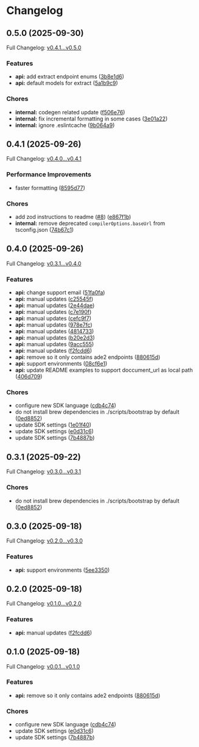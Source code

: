 # Changelog

## 0.5.0 (2025-09-30)

Full Changelog: [v0.4.1...v0.5.0](https://github.com/landing-ai/ade-typescript/compare/v0.4.1...v0.5.0)

### Features

* **api:** add extract endpoint enums ([3b8e1d6](https://github.com/landing-ai/ade-typescript/commit/3b8e1d6cfd15044c7eebeb00e055ffebc284eae8))
* **api:** default models for extract ([5a1b9c9](https://github.com/landing-ai/ade-typescript/commit/5a1b9c99418aec8f12f28a78f2c0e112ae487b33))


### Chores

* **internal:** codegen related update ([f506e76](https://github.com/landing-ai/ade-typescript/commit/f506e76ac5489da443a7edd0f0678701171f4047))
* **internal:** fix incremental formatting in some cases ([3e01a22](https://github.com/landing-ai/ade-typescript/commit/3e01a2298b17634d2c696c733bd2d6ac83ba449c))
* **internal:** ignore .eslintcache ([9b064a9](https://github.com/landing-ai/ade-typescript/commit/9b064a9b00a3079aeb1e6a5771746902427b44d4))

## 0.4.1 (2025-09-26)

Full Changelog: [v0.4.0...v0.4.1](https://github.com/landing-ai/ade-typescript/compare/v0.4.0...v0.4.1)

### Performance Improvements

* faster formatting ([8595d77](https://github.com/landing-ai/ade-typescript/commit/8595d77a9c81ebd70f49bca86a013979965abc7f))


### Chores

* add zod instructions to readme ([#8](https://github.com/landing-ai/ade-typescript/issues/8)) ([e867f1b](https://github.com/landing-ai/ade-typescript/commit/e867f1b18f45d3fcfd70faff703b5f93f84cf470))
* **internal:** remove deprecated `compilerOptions.baseUrl` from tsconfig.json ([74b67c1](https://github.com/landing-ai/ade-typescript/commit/74b67c1606b7fbd2ad8e936c0cb677a068b6bf2e))

## 0.4.0 (2025-09-26)

Full Changelog: [v0.3.1...v0.4.0](https://github.com/landing-ai/ade-typescript/compare/v0.3.1...v0.4.0)

### Features

* **api:** change support email ([51fa0fa](https://github.com/landing-ai/ade-typescript/commit/51fa0fa845cd1e31d5767c0a2d0a16ef22e9d83c))
* **api:** manual updates ([c25545f](https://github.com/landing-ai/ade-typescript/commit/c25545fd871d4b43cb621a73ae8a13b77056d1b4))
* **api:** manual updates ([2e44dae](https://github.com/landing-ai/ade-typescript/commit/2e44dae48cac2304cf2fc7e8b8191d92c1bf9b5d))
* **api:** manual updates ([c7e190f](https://github.com/landing-ai/ade-typescript/commit/c7e190f3644e7d558c4d58b03e5cc6f265195ce0))
* **api:** manual updates ([cefc9f7](https://github.com/landing-ai/ade-typescript/commit/cefc9f7d10326671b6a70bc121f4048432839c48))
* **api:** manual updates ([978e7fc](https://github.com/landing-ai/ade-typescript/commit/978e7fc9411b62f5f724057506938d99d76ed575))
* **api:** manual updates ([4814733](https://github.com/landing-ai/ade-typescript/commit/481473320cd5c8f4098e9203e75e052eaf39574e))
* **api:** manual updates ([b20e2d3](https://github.com/landing-ai/ade-typescript/commit/b20e2d32b26756c3cb6e5c9d873fcb8d550b82be))
* **api:** manual updates ([9acc555](https://github.com/landing-ai/ade-typescript/commit/9acc55508e86711b496dd337d3e08a2757fc70d1))
* **api:** manual updates ([f2fcdd6](https://github.com/landing-ai/ade-typescript/commit/f2fcdd643f827706d670172eb1b5ee0e70f43cca))
* **api:** remove so it only contains ade2 endpoints ([880615d](https://github.com/landing-ai/ade-typescript/commit/880615d006370f89806cc16e26d8c6be7d1f2f76))
* **api:** support environments ([08cf6e1](https://github.com/landing-ai/ade-typescript/commit/08cf6e1790c094d682c5ed087a42f05db2f51805))
* **api:** update README examples to support doccument_url as local path ([406d709](https://github.com/landing-ai/ade-typescript/commit/406d709453b42d12adc347cce542e9c55df15022))


### Chores

* configure new SDK language ([cdb4c74](https://github.com/landing-ai/ade-typescript/commit/cdb4c741c164bb0932bc2225ea1f5495cda4a16e))
* do not install brew dependencies in ./scripts/bootstrap by default ([0ed8852](https://github.com/landing-ai/ade-typescript/commit/0ed8852337ed3f07d13797f720361e306bda90cb))
* update SDK settings ([1e01f40](https://github.com/landing-ai/ade-typescript/commit/1e01f40136037955835a30b5e222a82db2eee395))
* update SDK settings ([e0d31c6](https://github.com/landing-ai/ade-typescript/commit/e0d31c6df37c89a42f59623385e343ae06ec8506))
* update SDK settings ([7b4887b](https://github.com/landing-ai/ade-typescript/commit/7b4887bc632a817674ce4e94733105b30677b59f))

## 0.3.1 (2025-09-22)

Full Changelog: [v0.3.0...v0.3.1](https://github.com/landing-ai/ade-typescript/compare/v0.3.0...v0.3.1)

### Chores

* do not install brew dependencies in ./scripts/bootstrap by default ([0ed8852](https://github.com/landing-ai/ade-typescript/commit/0ed8852337ed3f07d13797f720361e306bda90cb))

## 0.3.0 (2025-09-18)

Full Changelog: [v0.2.0...v0.3.0](https://github.com/landing-ai/ade-typescript/compare/v0.2.0...v0.3.0)

### Features

* **api:** support environments ([5ee3350](https://github.com/landing-ai/ade-typescript/commit/5ee33500ad71b1a449a1f6ca96b26276faaa29ca))

## 0.2.0 (2025-09-18)

Full Changelog: [v0.1.0...v0.2.0](https://github.com/landing-ai/ade-typescript/compare/v0.1.0...v0.2.0)

### Features

* **api:** manual updates ([f2fcdd6](https://github.com/landing-ai/ade-typescript/commit/f2fcdd643f827706d670172eb1b5ee0e70f43cca))

## 0.1.0 (2025-09-18)

Full Changelog: [v0.0.1...v0.1.0](https://github.com/landing-ai/ade-typescript/compare/v0.0.1...v0.1.0)

### Features

* **api:** remove so it only contains ade2 endpoints ([880615d](https://github.com/landing-ai/ade-typescript/commit/880615d006370f89806cc16e26d8c6be7d1f2f76))


### Chores

* configure new SDK language ([cdb4c74](https://github.com/landing-ai/ade-typescript/commit/cdb4c741c164bb0932bc2225ea1f5495cda4a16e))
* update SDK settings ([e0d31c6](https://github.com/landing-ai/ade-typescript/commit/e0d31c6df37c89a42f59623385e343ae06ec8506))
* update SDK settings ([7b4887b](https://github.com/landing-ai/ade-typescript/commit/7b4887bc632a817674ce4e94733105b30677b59f))
